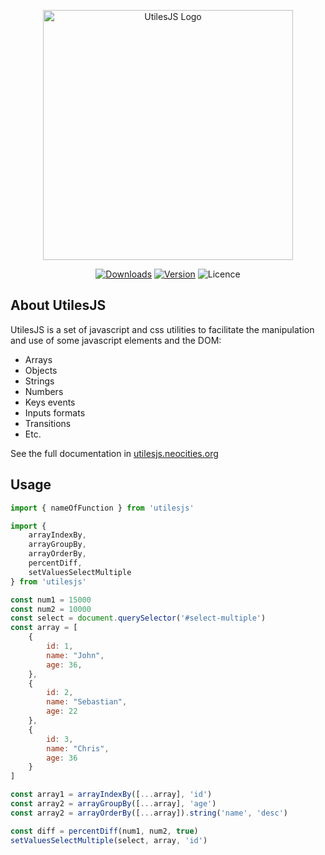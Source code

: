 <p align="center"><img src="https://utilesjs.neocities.org/images/logo.png" width="400" alt="UtilesJS Logo"></p>

<p align="center">
    <a href="https://www.npmjs.com/package/utilesjs" target="_blank"><img src="https://img.shields.io/npm/dt/utilesjs" alt="Downloads"></a>
    <a href="https://www.npmjs.com/package/utilesjs" target="_blank"><img src="https://img.shields.io/npm/v/utilesjs" alt="Version"></a>
    <img src="https://img.shields.io/npm/l/utilesjs" alt="Licence">
</p>

## About UtilesJS

UtilesJS is a set of javascript and css utilities to facilitate the manipulation and use of some javascript elements and the DOM:

- Arrays
- Objects
- Strings
- Numbers
- Keys events
- Inputs formats
- Transitions
- Etc.

See the full documentation in <a href="https://utilesjs.neocities.org" target="_blank">utilesjs.neocities.org</a>

## Usage

```javascript
import { nameOfFunction } from 'utilesjs'

import {
    arrayIndexBy,
    arrayGroupBy,
    arrayOrderBy,
    percentDiff,
    setValuesSelectMultiple
} from 'utilesjs'

const num1 = 15000
const num2 = 10000
const select = document.querySelector('#select-multiple')
const array = [
    {
        id: 1,
        name: "John",
        age: 36,
    },
    {
        id: 2,
        name: "Sebastian",
        age: 22
    },
    {
        id: 3,
        name: "Chris",
        age: 36
    }
]

const array1 = arrayIndexBy([...array], 'id')
const array2 = arrayGroupBy([...array], 'age')
const array2 = arrayOrderBy([...array]).string('name', 'desc')

const diff = percentDiff(num1, num2, true)
setValuesSelectMultiple(select, array, 'id')
```

